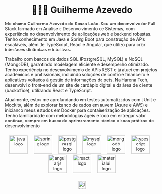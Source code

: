<h1 align="center">👩🏻‍💻 Guilherme Azevedo</h1>

Me chamo Guilherme Azevedo de Souza Leão. Sou um desenvolvedor Full Stack formado em Análise e Desenvolvimento de Sistemas, com experiência no desenvolvimento de aplicações web e backend robustas. Tenho conhecimento em Java e Spring Boot para construção de APIs escaláveis, além de TypeScript, React e Angular, que utilizo para criar interfaces dinâmicas e intuitivas.

Trabalho com bancos de dados SQL (PostgreSQL, MySQL) e NoSQL (MongoDB), garantindo modelagem eficiente e desempenho otimizado. Tenho experiência no desenvolvimento de APIs REST e já atuei em projetos acadêmicos e profissionais, incluindo soluções de controle financeiro e aplicativos voltados à gestão de informações de pets. Na Harena Tech, desenvolvi o front-end de um site de cardápio digital e da área de cliente (backoffice), utilizando React e TypeScript.

Atualmente, estou me aprofundando em testes automatizados com JUnit e Mockito, além de explorar banco de dados em nuvem (Azure e AWS) e iniciando meus estudos em Docker para containerização de aplicações. Tenho familiaridade com metodologias ágeis e foco em entregar valor contínuo, sempre em busca de aprimoramento técnico e boas práticas de desenvolvimento.

###

<div align="center">
  <img src="https://cdn.jsdelivr.net/gh/devicons/devicon/icons/java/java-original.svg" height="60" alt="java logo"  />
  <img width="12" />
  <img src="https://cdn.jsdelivr.net/gh/devicons/devicon/icons/spring/spring-original.svg" height="60" alt="spring logo"  />
  <img width="12" />
  <img src="https://cdn.jsdelivr.net/gh/devicons/devicon/icons/postgresql/postgresql-original.svg" height="60" alt="postgresql logo"  />
  <img width="12" />
  <img src="https://cdn.jsdelivr.net/gh/devicons/devicon/icons/mysql/mysql-original.svg" height="60" alt="mysql logo"  />
  <img width="12" />
  <img src="https://cdn.jsdelivr.net/gh/devicons/devicon/icons/mongodb/mongodb-original.svg" height="60" alt="mongodb logo"  />
  <img width="12" />
  <img src="https://cdn.jsdelivr.net/gh/devicons/devicon/icons/typescript/typescript-original.svg" height="60" alt="typescript logo"  />
  <img width="12" />
  <img src="https://cdn.jsdelivr.net/gh/devicons/devicon/icons/angularjs/angularjs-original.svg" height="60" alt="angularjs logo"  />
  <img width="12" />
  <img src="https://cdn.jsdelivr.net/gh/devicons/devicon/icons/react/react-original.svg" height="60" alt="react logo"  />
  <img width="12" />
  <img src="https://cdn.jsdelivr.net/gh/devicons/devicon/icons/materialui/materialui-original.svg" height="60" alt="materialui logo"  />
</div>

###

<div align="center">
  <img src="https://img.shields.io/static/v1?message=LinkedIn&logo=linkedin&label=&color=0077B5&logoColor=white&labelColor=&style=for-the-badge" height="25" alt="linkedin logo"  />
</div>

###
